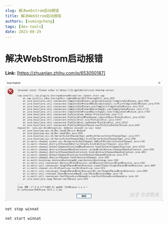 ```yaml
---
slug: 解决webstrom启动报错
title: 解决WebStrom启动报错
authors: [sumingcheng]
tags: [dev-tools]
date: 2023-08-29
---
```


# 解决WebStrom启动报错



 **Link:** [https://zhuanlan.zhihu.com/p/653050187]

![a92eb16c3ce67c62808e9fd486af3f7b](../image/a92eb16c3ce67c62808e9fd486af3f7b.jpg)
```
net stop winnat
```

  


```
net start winnat
```